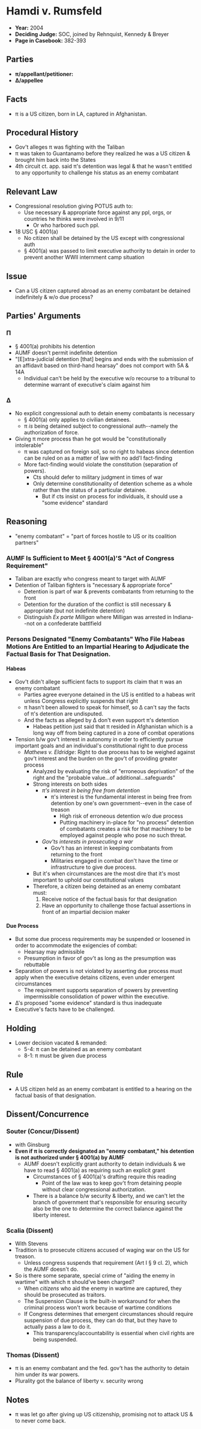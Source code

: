 # Hamdi v. Rumsfeld

* **Year:** 2004
* **Deciding Judge:** SOC, joined by Rehnquist, Kennedy & Breyer
* **Page in Casebook:** 382-393

## Parties

* **π/appellant/petitioner:** 
* **∆/appellee**

## Facts

*  π is a US citizen, born in LA, captured in Afghanistan.

## Procedural History

* Gov't alleges π was fighting with the Taliban
* π was taken to Guantanamo before they realized he was a US citizen & brought him back into the States
* 4th circuit ct. app. said π's detention was legal & that he wasn't entitled to any opportunity to challenge his status as an enemy combatant

## Relevant Law ##

* Congressional resolution giving POTUS auth to:
	* Use necessary & appropriate force against any ppl, orgs, or countries he thinks were involved in 9/11
		* Or who harbored such ppl.
* 18 USC § 4001(a)
	* No citizen shall be detained by the US except with congressional auth
	* § 4001(a) was passed to limit executive authority to detain in order to prevent another WWII internment camp situation


## Issue

* Can a US citizen captured abroad as an enemy combatant be detained indefinitely & w/o due process?

## Parties' Arguments ##

### Π ###

* § 4001(a) prohibits his detention
* AUMF doesn't permit indefinite detention
* "[E]xtra-judicial detention [that] begins and ends with the submission of an affidavit based on third-hand hearsay" does not comport with 5A & 14A
	* Individual can't be held by the executive w/o recourse to a tribunal to determine warrant of executive's claim against him

### ∆ ###

* No explicit congressional auth to detain enemy combatants is necessary
	* § 4001(a) only applies to civilian detainees.
	* π *is* being detained subject to congressional auth--namely the authorization of force.
* Giving π more process than he got would be "constitutionally intolerable"
	* π was captured on foreign soil, so no right to habeas since detention can be ruled on as a matter of law with no add'l fact-finding
	* More fact-finding would violate the constitution (separation of powers).
		* Cts should defer to military judgment in times of war
		* Only determine constitutionality of detention scheme as a whole rather than the status of a particular detainee.
			* But if cts insist on process for individuals, it should use a "some evidence" standard

## Reasoning

* "enemy combatant" = "part of forces hostile to US or its coalition partners"

### AUMF Is Sufficient to Meet § 4001(a)'S "Act of Congress Requirement" ###

* Taliban are exactly who congress meant to target with AUMF
* Detention of Taliban fighters is "necessary & appropriate force"
	* Detention is part of war & prevents combatants from returning to the front
	* Detention for the duration of the conflict is still necessary & appropriate (but not indefinite detention)
	* Distinguish *Ex parte Milligan* where Milligan was arrested in Indiana--not on a confederate battlfield

### Persons Designated "Enemy Combatants" Who File Habeas Motions Are Entitled to an Impartial Hearing to Adjudicate the Factual Basis for That Designation. ###

#### Habeas ####

* Gov't didn't allege sufficient facts to support its claim that π was an enemy combatant
	* Parties agree everyone detained in the US is entitled to a habeas writ unless Congress explicitly suspends that right
	* π hasn't been allowed to speak for himself, so ∆ can't say the facts of π's detention are undisputed.
	* And the facts as alleged by ∆ don't even support π's detention
		* Habeas petition just said that π resided in Afghanistan which is a long way off from being captured in a zone of combat operations
* Tension b/w gov't interest in autonomy in order to efficiently pursue important goals and an individual's constitutional right to due process
	* *Mathews v. Eldridge*: Right to due process has to be weighed against gov't interest and the burden on the gov't of providing greater process
		* Analyzed by evaluating the risk of "erroneous deprivation" of the right and the "probable value…of additional…safeguards"
		* Strong interests on both sides
			* *π's interest in being free from detention* 
				* π's interest is the fundamental interest in being free from detention by one's own government--even in the case of treason
					* High risk of erroneous detention w/o due process
					* Putting machinery in-place for "no process" detention of combatants creates a risk for that machinery to be employed against people who pose no such threat.
			* *Gov'ts interests in prosecuting a war*
				* Gov't has an interest in keeping combatants from returning to the front
				* Militaries engaged in combat don't have the time or infrastructure to give due process.
		* But it's when circumstances are the most dire that it's most important to uphold our constitutional values
		* Therefore, a citizen being detained as an enemy combatant must:
			1. Receive notice of the factual basis for that designation
			2. Have an opportunity to challenge those factual assertions in front of an impartial decision maker

#### Due Process ####

* But some due process requirements may be suspended or loosened in order to accommodate the exigencies of combat:
	* Hearsay may admissible
	* Presumption in favor of gov't as long as the presumption was rebuttable
* Separation of powers is not violated by asserting due process must apply when the executive detains citizens, even under emergent circumstances
	* The requirement supports separation of powers by preventing impermissible consolidation of power within the executive.
* ∆'s proposed "some evidence" standard is thus inadequate
* Executive's facts have to be challenged.


## Holding

* Lower decision vacated & remanded:
	* 5-4: π can be detained as an enemy combatant
	* 8-1: π must be given due process

## Rule

* A US citizen held as an enemy combatant is entitled to a hearing on the factual basis of that designation.
 
## Dissent/Concurrence

### Souter (Concur/Dissent) ###

* with Ginsburg
* **Even if π is correctly designated an "enemy combatant," his detention is not authorized under § 4001(a) by AUMF**
	* AUMF doesn't explicitly grant authority to detain individuals & we have to read § 4001(a) as requiring such an explicit grant
		* Circumstances of § 4001(a)'s drafting require this reading
			* Point of the law was to keep gov't from detaining people without clear congressional authorization.
		* There is a balance b/w security & liberty, and we can't let the branch of government that's responsible for ensuring security also be the one to determine the correct balance against the liberty interest.

### Scalia (Dissent) ###

* With Stevens
* Tradition is to prosecute citizens accused of waging war on the US for treason.
	* Unless congress suspends that requirement (Art I § 9 cl. 2), which the AUMF doesn't do.
* So is there some separate, special crime of "aiding the enemy in wartime" with which π should've been charged?
	* When *citizens* who aid the enemy in wartime are captured, they should be prosecuted as traitors.
	* The Suspension Clause is the built-in workaround for when the criminal process won't work because of wartime conditions
	* If Congress determines that emergent circumstances should require suspension of due process, they can do that, but they have to actually pass a law to do it.
		* This transparency/accountability is essential when civil rights are being suspended.

### Thomas (Dissent)

* π is an enemy combatant and the fed. gov't has the authority to detain him under its war powers.
* Plurality got the balance of liberty v. security wrong

## Notes

* π was let go after giving up US citizenship, promising not to attack US & to never come back.